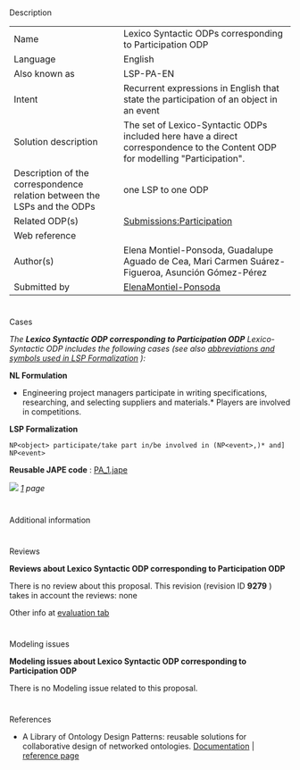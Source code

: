 # 

 Description




|  |  |
| --- | --- |
|  Name  |  Lexico Syntactic ODPs corresponding to Participation ODP  |
|  Language  |  English  |
|  Also known as  |  LSP-PA-EN  |
|  Intent  |  Recurrent expressions in English that state the participation of an object in an event  |
|  Solution description  |  The set of Lexico-Syntactic ODPs included here have a direct correspondence to the Content ODP for modelling "Participation".  |
|  Description of the correspondence relation between the LSPs and the ODPs  |  one LSP to one ODP  |
|  Related ODP(s)  | [Submissions:Participation](../Submissions/Participation "Submissions:Participation")  |
|  Web reference  |  |
|  Author(s)  |  Elena Montiel-Ponsoda, Guadalupe Aguado de Cea, Mari Carmen Suárez-Figueroa, Asunción Gómez-Pérez  |
|  Submitted by  | [ElenaMontiel-Ponsoda](../User/ElenaMontiel-Ponsoda "User:ElenaMontiel-Ponsoda")  |



  





# 

 Cases



_The
 __Lexico Syntactic ODP corresponding to Participation ODP__ 
 Lexico-Syntactic ODP includes the following cases (see also
 [abbreviations and symbols used in LSP Formalization](../Community/LSPSymbols "Community:LSPSymbols") 
 ):_ 




  







__NL Formulation__ 



* Engineering project managers participate in writing specifications, researching, and selecting suppliers and materials.* Players are involved in competitions.


__LSP Formalization__ 




```
NP<object> participate/take part in/be involved in (NP<event>,)* and] NP<event>

```


__Reusable JAPE code__ 
 :
 [PA\_1.jape](../images/d/dc/PA_1.jape "PA 1.jape") 






[![](../images/thumb/8/87/ArrowRight.gif/11px-ArrowRight.gif)](../Image/ArrowRight.gif "ArrowRight.gif")
_[1](../Submissions/Lexico_Syntactic_ODP_corresponding_to_Participation_ODP/1 "Submissions:Lexico Syntactic ODP corresponding to Participation ODP/1") 
 page_ 




# 

 Additional information



# 

 Reviews




__Reviews about Lexico Syntactic ODP corresponding to Participation ODP__ 


 There is no review about this proposal.
This revision (revision ID
 __9279__ 
 ) takes in account the reviews: none
 



 Other info at
 [evaluation tab](http://ontologydesignpatterns.org/wiki/index.php?title=Submissions:Lexico_Syntactic_ODP_corresponding_to_Participation_ODP&action=evaluation "http://ontologydesignpatterns.org/wiki/index.php?title=Submissions:Lexico_Syntactic_ODP_corresponding_to_Participation_ODP&action=evaluation") 





  





# 

 Modeling issues




__Modeling issues about Lexico Syntactic ODP corresponding to Participation ODP__ 


 There is no Modeling issue related to this proposal.
 




  





# 

 References


* A Library of Ontology Design Patterns: reusable solutions for collaborative design of networked ontologies. [Documentation](http://www.neon-project.org/web-content/images/Publications/neon_2008_d2.5.1.pdf "http://www.neon-project.org/web-content/images/Publications/neon_2008_d2.5.1.pdf")  | [reference page](../Community/References/NeOn_Deliverable_D2_5_1 "Community:References/NeOn Deliverable D2 5 1")